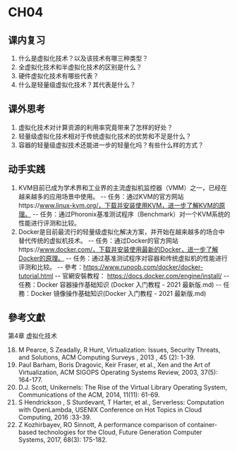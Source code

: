 # CH04

## 课内复习
1.	什么是虚拟化技术？以及该技术有哪三种类型？
2.	全虚拟化技术和半虚拟化技术的区别是什么？
3.	硬件虚拟化技术有哪些代表？
4.	什么是轻量级虚拟化技术？其代表是什么？

## 课外思考
1.	虚拟化技术对计算资源的利用率究竟带来了怎样的好处？
2.	轻量级虚拟化技术相对于传统虚拟化技术的优势和不足是什么？
3.	容器的轻量级虚拟技术还能进一步的轻量化吗？有些什么样的方式？

## 动手实践
1.	KVM目前已成为学术界和工业界的主流虚拟机监控器（VMM）之一，已经在越来越多的应用场景中使用。
-- 任务：通过KVM的官方网站https://www.linux-kvm.org/，下载并安装使用KVM，进一步了解KVM的原理。
-- 任务：通过Phoronix基准测试程序（Benchmark）对一个KVM系统的性能进行评测和比较。
2.	Docker是目前最流行的轻量级虚拟化解决方案，并开始在越来越多的场合中替代传统的虚拟机技术。
    -- 任务：通过Docker的官方网站https://www.docker.com/，下载并安装使用最新的Docker，进一步了解Docker的原理。
    -- 任务：通过基准测试程序对容器和传统虚拟机的性能进行评测和比较。
        -- 參考：https://www.runoob.com/docker/docker-tutorial.html 
        -- 官網安裝教程： https://docs.docker.com/engine/install/
    -- 任務：Docker 容器操作基础知识 (Docker 入门教程 - 2021 最新版.md)
    -- 任務：Docker 镜像操作基础知识(Docker 入门教程 - 2021 最新版.md)


## 參考文獻
第4章 虚拟化技术

18.	M Pearce, S Zeadally, R Hunt, Virtualization: Issues, Security Threats, and Solutions, ACM Computing Surveys , 2013 , 45 (2): 1-39.
19.	Paul Barham, Boris Dragovic, Keir Fraser, et al., Xen and the Art of Virtualization, ACM SIGOPS Operating Systems Review, 2003, 37(5): 164-177.
20.	D.J. Scott, Unikernels: The Rise of the Virtual Library Operating System, Communications of the ACM, 2014, 11(11): 61-69.
21.	S Hendrickson , S Sturdevant, T Harter, et al., Serverless: Computation with OpenLambda, USENIX Conference on Hot Topics in Cloud Computing, 2016 :33-39.
22.	Z Kozhirbayev, RO Sinnott, A performance comparison of container-based technologies for the Cloud, Future Generation Computer Systems, 2017, 68(3): 175-182.

